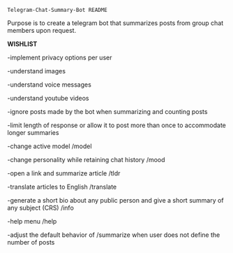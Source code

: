     Telegram-Chat-Summary-Bot README

Purpose is to create a telegram bot that summarizes posts from group chat members upon request.

**WISHLIST**

-implement privacy options per user

-understand images

-understand voice messages

-understand youtube videos

-ignore posts made by the bot when summarizing and counting posts

-limit length of response or allow it to post more than once to accommodate longer summaries

-change active model /model

-change personality while retaining chat history /mood

-open a link and summarize article /tldr

-translate articles to English /translate

-generate a short bio about any public person and give a short summary of any subject (CRS) /info

-help menu /help

-adjust the default behavior of /summarize when user does not define the number of posts
